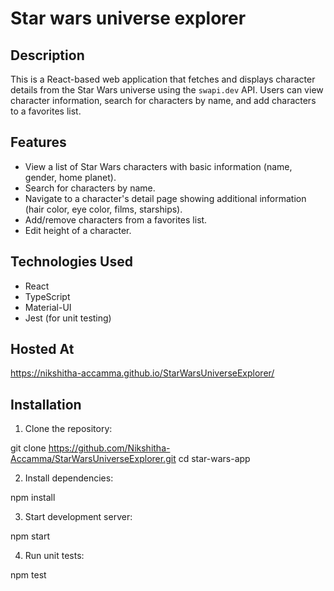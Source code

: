 # Star wars universe explorer

## Description
This is a React-based web application that fetches and displays character details from the Star Wars universe using the `swapi.dev` API. Users can view character information, search for characters by name, and add characters to a favorites list.

## Features
- View a list of Star Wars characters with basic information (name, gender, home planet).
- Search for characters by name.
- Navigate to a character's detail page showing additional information (hair color, eye color, films, starships).
- Add/remove characters from a favorites list.
- Edit height of a character.

## Technologies Used

- React
- TypeScript
- Material-UI
- Jest (for unit testing)

## Hosted At
https://nikshitha-accamma.github.io/StarWarsUniverseExplorer/

  
## Installation

1. Clone the repository:

git clone https://github.com/Nikshitha-Accamma/StarWarsUniverseExplorer.git
cd star-wars-app

2. Install dependencies: 

npm install

3. Start development server:

npm start

4. Run unit tests:

npm test
